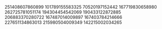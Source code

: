 251408607860899
101789155583325
70520197152442
167719830658980
262725781051174
194304454542069
190433122872885
206883370280722
167487014009897
167403784214666
227651134863013
215980504009349
142215002034265
